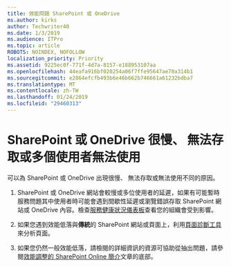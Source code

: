 ```yaml
---
title: 效能問題 SharePoint 或 OneDrive
ms.author: kirks
author: Techwriter40
ms.date: 1/3/2019
ms.audience: ITPro
ms.topic: article
ROBOTS: NOINDEX, NOFOLLOW
localization_priority: Priority
ms.assetid: 9225ec0f-771f-4d7a-8157-e188953107aa
ms.openlocfilehash: 44eafa916bf020254a06f7ffe95647ae70a314b1
ms.sourcegitcommit: e2864efcfb493b6e46b662b746661a61232bdba7
ms.translationtype: MT
ms.contentlocale: zh-TW
ms.lasthandoff: 01/24/2019
ms.locfileid: "29460313"
---
```

# <a name="sharepoint-or-onedrive-slow-inaccessible-or-unavailable-for-multiple-users"></a>SharePoint 或 OneDrive 很慢、 無法存取或多個使用者無法使用

可以為 SharePoint 或 OneDrive 出現很慢、 無法存取或無法使用不同的原因。 
  
1. SharePoint 或 OneDrive 網站會較慢或多位使用者的延遲，如果有可能暫時服務問題其中使用者時可能會遇到間歇性延遲或瀏覽錯誤存取 SharePoint 網站或 OneDrive 內容。檢查[服務健康狀況儀表板](https://admin.microsoft.com/AdminPortal/Home#/servicehealth)查看您的組織會受到影響。 
  
2. 如果您遇到效能低落與**傳統**的 SharePoint 網站或頁面上，利用[頁面診斷工具](https://aka.ms/perftool)來分析頁面。 
  
3. 如果您仍然一般效能低落，請檢閱的詳細資訊的資源可協助從抽出問題，請參閱[效能調整的 SharePoint Online 簡介](https://go.microsoft.com/fwlink/?linkid=2024334)文章的底部。
  

